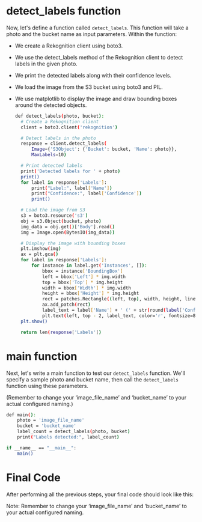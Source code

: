 # detect_labels function

Now, let's define a function called `detect_labels`. This function will take a photo and the bucket name as input parameters. Within the function:
* We create a Rekognition client using boto3.
* We use the detect_labels method of the Rekognition client to detect labels in the given photo.
* We print the detected labels along with their confidence levels.
* We load the image from the S3 bucket using boto3 and PIL.
* We use matplotlib to display the image and draw bounding boxes around the detected objects.

  ```sh
  def detect_labels(photo, bucket):
    # Create a Rekognition client
    client = boto3.client('rekognition')

    # Detect labels in the photo
    response = client.detect_labels(
        Image={'S3Object': {'Bucket': bucket, 'Name': photo}},
        MaxLabels=10)

    # Print detected labels
    print('Detected labels for ' + photo)
    print()
    for label in response['Labels']:
        print("Label:", label['Name'])
        print("Confidence:", label['Confidence'])
        print()

    # Load the image from S3
    s3 = boto3.resource('s3')
    obj = s3.Object(bucket, photo)
    img_data = obj.get()['Body'].read()
    img = Image.open(BytesIO(img_data))

    # Display the image with bounding boxes
    plt.imshow(img)
    ax = plt.gca()
    for label in response['Labels']:
        for instance in label.get('Instances', []):
            bbox = instance['BoundingBox']
            left = bbox['Left'] * img.width
            top = bbox['Top'] * img.height
            width = bbox['Width'] * img.width
            height = bbox['Height'] * img.height
            rect = patches.Rectangle((left, top), width, height, linewidth=1, edgecolor='r', facecolor='none')
            ax.add_patch(rect)
            label_text = label['Name'] + ' (' + str(round(label['Confidence'], 2)) + '%)'
            plt.text(left, top - 2, label_text, color='r', fontsize=8, bbox=dict(facecolor='white', alpha=0.7))
    plt.show()

    return len(response['Labels'])
  ```
# main function

Next, let's write a main function to test our `detect_labels` function. We'll specify a sample photo and bucket name, then call the `detect_labels` function 
using these parameters.

(Remember to change your ‘image_file_name’ and ‘bucket_name’ to your actual configured naming.)

```sh
def main():
    photo = 'image_file_name'
    bucket = 'bucket_name'
    label_count = detect_labels(photo, bucket)
    print("Labels detected:", label_count)

if __name__ == "__main__":
    main()
```
# Final Code
After performing all the previous steps, your final code should look like this: 

Note: Remember to change your ‘image_file_name’ and ‘bucket_name’ to your actual configured naming.





